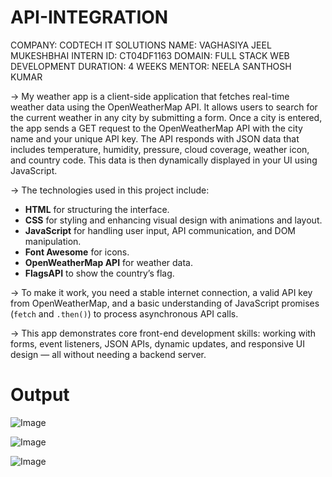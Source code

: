 # API-INTEGRATION

COMPANY: CODTECH IT SOLUTIONS
NAME: VAGHASIYA JEEL MUKESHBHAI
INTERN ID: CT04DF1163
DOMAIN: FULL STACK WEB DEVELOPMENT
DURATION: 4 WEEKS
MENTOR: NEELA SANTHOSH KUMAR

-> My weather app is a client-side application that fetches real-time weather data using the OpenWeatherMap API. It allows users to search for the current weather in any city by submitting a form. Once a city is entered, the app sends a GET request to the OpenWeatherMap API with the city name and your unique API key. The API responds with JSON data that includes temperature, humidity, pressure, cloud coverage, weather icon, and country code. This data is then dynamically displayed in your UI using JavaScript.

-> The technologies used in this project include:
- **HTML** for structuring the interface.
- **CSS** for styling and enhancing visual design with animations and layout.
- **JavaScript** for handling user input, API communication, and DOM manipulation.
- **Font Awesome** for icons.
- **OpenWeatherMap API** for weather data.
- **FlagsAPI** to show the country’s flag.

-> To make it work, you need a stable internet connection, a valid API key from OpenWeatherMap, and a basic understanding of JavaScript promises (`fetch` and `.then()`) to process asynchronous API calls.

-> This app demonstrates core front-end development skills: working with forms, event listeners, JSON APIs, dynamic updates, and responsive UI design — all without needing a backend server.

# Output
![Image](https://github.com/user-attachments/assets/9da3ffcc-b08a-4ec9-93e0-270e4bc9488a)

![Image](https://github.com/user-attachments/assets/36fb4580-caac-41bc-9f67-3d4c9515d88f)

![Image](https://github.com/user-attachments/assets/d9cfe976-13ca-4f9c-9405-be25759b0e54)
